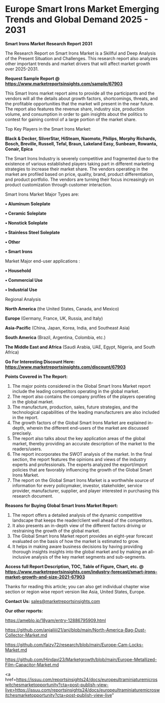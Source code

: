# Europe Smart Irons Market Emerging Trends and Global Demand 2025 - 2031

<strong>Smart Irons Market Research Report 2031</strong>

The Research Report on Smart Irons Market is a Skillful and Deep Analysis of the Present Situation and Challenges. This research report also analyzes other important trends and market drivers that will affect market growth over 2025-2031.

<strong>Request Sample Report @ <a href=https://www.marketreportsinsights.com/sample/67903>https://www.marketreportsinsights.com/sample/67903</a></strong>

This Smart Irons market report aims to provide all the participants and the vendors will all the details about growth factors, shortcomings, threats, and the profitable opportunities that the market will present in the near future. The report also features the revenue share, industry size, production volume, and consumption in order to gain insights about the politics to contest for gaining control of a large portion of the market share.

Top Key Players in the Smart Irons Market:

<strong>Black & Decker, SliverStar, HiSteam, Naomoto, Philips, Morphy Richards, Bosch, Breville, Russell, Tefal, Braun, Lakeland Easy, Sunbeam, Rowanta, Conair, Epica</strong>

The Smart Irons Industry is severely competitive and fragmented due to the existence of various established players taking part in different marketing strategies to increase their market share. The vendors operating in the market are profiled based on price, quality, brand, product differentiation, and product portfolio. The vendors are turning their focus increasingly on product customization through customer interaction.

Smart Irons Market Major Types are:

<strong>• Aluminum Soleplate

• Ceramic Soleplate

• Nonstick Soleplate

• Stainless Steel Soleplate

• Other

• Smart Irons</strong>

Market Major end-user applications :

<strong>• Household

• Commercial Use

• Industrial Use</strong>

Regional Analysis

</u><strong><b>North America</b></strong> (the United States, Canada, and Mexico)

<strong><b>Europe </b></strong>(Germany, France, UK, Russia, and Italy)

<strong><b>Asia-Pacific</b></strong> (China, Japan, Korea, India, and Southeast Asia)

<strong><b>South America</b></strong> (Brazil, Argentina, Colombia, etc.)

<strong><b>The Middle East and Africa</b></strong> (Saudi Arabia, UAE, Egypt, Nigeria, and South Africa)

<strong>Go For Interesting Discount Here: <a href=https://www.marketreportsinsights.com/discount/67903>https://www.marketreportsinsights.com/discount/67903</a></strong>

<strong>Points Covered in The Report:</strong>
<ol>
  <li>The major points considered in the Global Smart Irons Market report include the leading competitors operating in the global market.</li>
  <li>The report also contains the company profiles of the players operating in the global market.</li>
  <li>The manufacture, production, sales, future strategies, and the technological capabilities of the leading manufacturers are also included in the report.</li>
  <li>The growth factors of the Global Smart Irons Market are explained in-depth, wherein the different end-users of the market are discussed precisely.</li>
  <li>The report also talks about the key application areas of the global market, thereby providing an accurate description of the market to the readers/users.</li>
  <li>The report incorporates the SWOT analysis of the market. In the final section, the report features the opinions and views of the industry experts and professionals. The experts analyzed the export/import policies that are favorably influencing the growth of the Global Smart Irons Market.</li>
  <li>The report on the Global Smart Irons Market is a worthwhile source of information for every policymaker, investor, stakeholder, service provider, manufacturer, supplier, and player interested in purchasing this research document.</li>
</ol>
<strong>Reasons for Buying Global Smart Irons Market Report:</strong>

<ol>
  <li>The report offers a detailed analysis of the dynamic competitive landscape that keeps the reader/client well ahead of the competitors.</li>
  <li>It also presents an in-depth view of the different factors driving or restraining the growth of the global market.</li>
  <li>The Global Smart Irons Market report provides an eight-year forecast evaluated on the basis of how the market is estimated to grow.</li>
  <li>It helps in making aware business decisions by having providing thorough insights insights into the global market and by making an all-inclusive analysis of the key market segments and sub-segments.</li>
</ol>
<strong>Access full Report Description, TOC, Table of Figure, Chart, etc. @ <a href=https://www.marketreportsinsights.com/industry-forecast/smart-irons-market-growth-and-size-2021-67903>https://www.marketreportsinsights.com/industry-forecast/smart-irons-market-growth-and-size-2021-67903</a></strong>


Thanks for reading this article; you can also get individual chapter wise section or region wise report version like Asia, United States, Europe.

<strong>Contact Us:</strong>
sales@marketreportsinsights.com

<strong>Our other reports:</strong>

<a href=https://ameblo.jp/18yam/entry-12886795909.html>https://ameblo.jp/18yam/entry-12886795909.html</a>

<a href=https://github.com/anjaliiii21/anj/blob/main/North-America-Bag-Dust-Collector-Market.md>https://github.com/anjaliiii21/anj/blob/main/North-America-Bag-Dust-Collector-Market.md</a>

<a href=https://github.com/faizy72/research/blob/main/Europe-Cam-Locks-Market.md>https://github.com/faizy72/research/blob/main/Europe-Cam-Locks-Market.md</a>

<a href=https://github.com/Hindavi23/Marketgrowth/blob/main/Europe-Metallized-Film-Capacitor-Market.md>https://github.com/Hindavi23/Marketgrowth/blob/main/Europe-Metallized-Film-Capacitor-Market.md</a>

<a href=https://issuu.com/reportsinsights24/docs/europeultraminiaturemicroswitchesmarketopportunity?cta=post-publish-view-live>https://issuu.com/reportsinsights24/docs/europeultraminiaturemicroswitchesmarketopportunity?cta=post-publish-view-live</a>"
